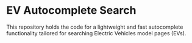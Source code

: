 # EV Autocomplete Search

This repository holds the code for a lightweight and fast autocomplete functionality tailored for searching Electric Vehicles model pages (EVs).

